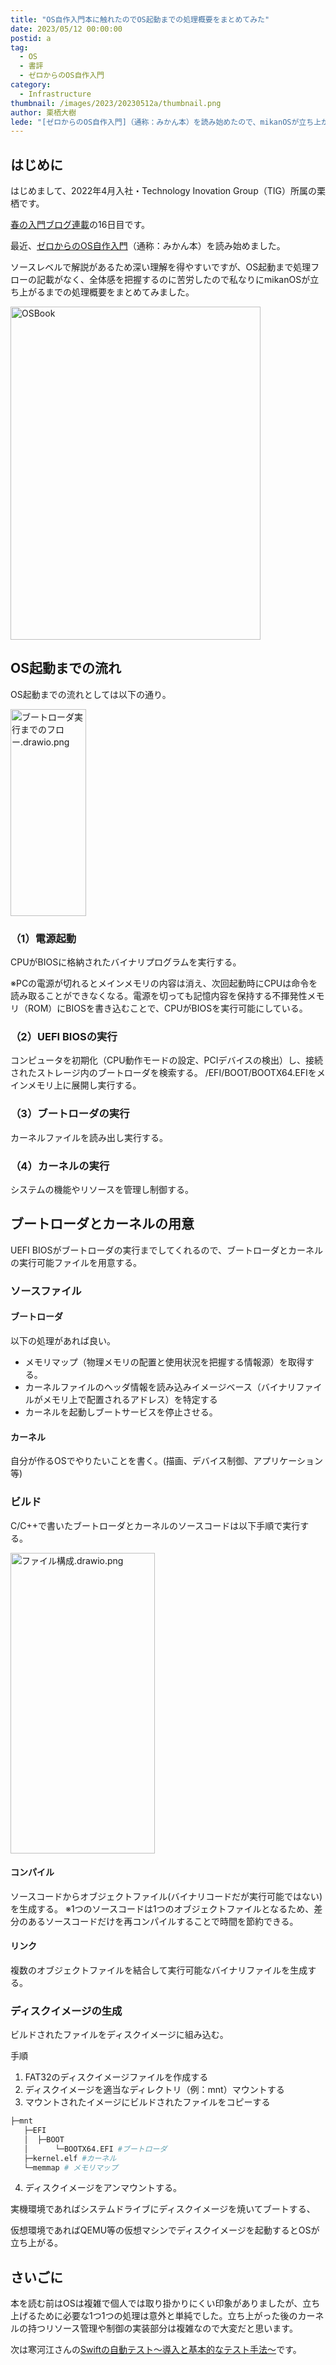 ```yaml
---
title: "OS自作入門本に触れたのでOS起動までの処理概要をまとめてみた"
date: 2023/05/12 00:00:00
postid: a
tag:
  - OS
  - 書評
  - ゼロからのOS自作入門
category:
  - Infrastructure
thumbnail: /images/2023/20230512a/thumbnail.png
author: 栗栖大樹
lede: "[ゼロからのOS自作入門]（通称：みかん本）を読み始めたので、mikanOSが立ち上がるまでの処理概要をまとめてみました。"
---
```

## はじめに

はじめまして、2022年4月入社・Technology Inovation Group（TIG）所属の栗栖です。

[春の入門ブログ連載](/articles/20230417a/)の16日目です。

最近、[ゼロからのOS自作入門](https://www.amazon.co.jp/gp/product/B08Z3MNR9J?ie=UTF8&psc=1&linkCode=sl1&tag=k-tw-22&linkId=09411e4f3f3b631351b67d7c6d518fec&language=ja_JP&ref_=as_li_ss_tl)（通称：みかん本）を読み始めました。

ソースレベルで解説があるため深い理解を得やすいですが、OS起動まで処理フローの記載がなく、全体感を把握するのに苦労したので私なりにmikanOSが立ち上がるまでの処理概要をまとめてみました。

<img src="/images/2023/20230512a/OSBook.png" alt="OSBook" width="400" height="533" loading="lazy">

## OS起動までの流れ

OS起動までの流れとしては以下の通り。

<img src="/images/2023/20230512a/ブートローダ実行までのフロー.drawio.png" alt="ブートローダ実行までのフロー.drawio.png" width="121" height="331" loading="lazy">

### （1）電源起動

CPUがBIOSに格納されたバイナリプログラムを実行する。

※PCの電源が切れるとメインメモリの内容は消え、次回起動時にCPUは命令を読み取ることができなくなる。電源を切っても記憶内容を保持する不揮発性メモリ（ROM）にBIOSを書き込むことで、CPUがBIOSを実行可能にしている。

### （2）UEFI BIOSの実行

コンピュータを初期化（CPU動作モードの設定、PCIデバイスの検出）し、接続されたストレージ内のブートローダを検索する。
/EFI/BOOT/BOOTX64.EFIをメインメモリ上に展開し実行する。

### （3）ブートローダの実行

カーネルファイルを読み出し実行する。

### （4）カーネルの実行

システムの機能やリソースを管理し制御する。

## ブートローダとカーネルの用意

UEFI BIOSがブートローダの実行までしてくれるので、ブートローダとカーネルの実行可能ファイルを用意する。

### ソースファイル

#### ブートローダ

以下の処理があれば良い。

* メモリマップ（物理メモリの配置と使用状況を把握する情報源）を取得する。
* カーネルファイルのヘッダ情報を読み込みイメージベース（バイナリファイルがメモリ上で配置されるアドレス）を特定する
* カーネルを起動しブートサービスを停止させる。

#### カーネル

自分が作るOSでやりたいことを書く。(描画、デバイス制御、アプリケーション等)

### ビルド

C/C++で書いたブートローダとカーネルのソースコードは以下手順で実行する。

<img src="/images/2023/20230512a/ファイル構成.drawio.png" alt="ファイル構成.drawio.png" width="231" height="481" loading="lazy">

#### コンパイル

ソースコードからオブジェクトファイル(バイナリコードだが実行可能ではない)を生成する。
※1つのソースコードは1つのオブジェクトファイルとなるため、差分のあるソースコードだけを再コンパイルすることで時間を節約できる。

#### リンク

複数のオブジェクトファイルを結合して実行可能なバイナリファイルを生成する。

### ディスクイメージの生成

ビルドされたファイルをディスクイメージに組み込む。

手順

1. FAT32のディスクイメージファイルを作成する
2. ディスクイメージを適当なディレクトリ（例：mnt）マウントする
3. マウントされたイメージにビルドされたファイルをコピーする

```sh
├─mnt
   ├─EFI
   │  ├─BOOT
   │      └─BOOTX64.EFI #ブートローダ
   ├─kernel.elf #カーネル
   └─memmap # メモリマップ
```

4. ディスクイメージをアンマウントする。

実機環境であればシステムドライブにディスクイメージを焼いてブートする、

仮想環境であればQEMU等の仮想マシンでディスクイメージを起動するとOSが立ち上がる。

## さいごに

本を読む前はOSは複雑で個人では取り掛かりにくい印象がありましたが、立ち上げるために必要な1つ1つの処理は意外と単純でした。立ち上がった後のカーネルの持つリソース管理や制御の実装部分は複雑なので大変だと思います。

次は寒河江さんの[Swiftの自動テスト〜導入と基本的なテスト手法〜](/articles/20230515a/)です。
